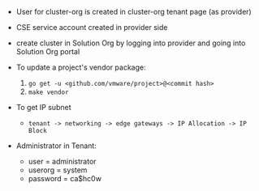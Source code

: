 - User for cluster-org is created in cluster-org tenant page (as provider)
- CSE service account created in provider side

- create cluster in Solution Org by logging into provider and going into Solution Org portal

- To update a project's vendor package:
	1. `go get -u <github.com/vmware/project>@<commit hash>`
	2. `make vendor`

- To get IP subnet
	- `tenant -> networking -> edge gateways -> IP Allocation -> IP Block`

- Administrator in Tenant:
	- user = administrator
	- userorg = system
	- password = ca$hc0w
